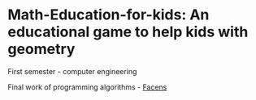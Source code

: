 # Math-Education-for-kids: An educational game to help kids with geometry

First semester - computer engineering

Final work of programming algorithms - [Facens](https://www.facens.br)


